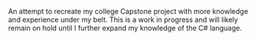 An attempt to recreate my college Capstone project with more knowledge and experience under my belt. 
This is a work in progress and will likely remain on hold until I further expand my knowledge of the C# language.
